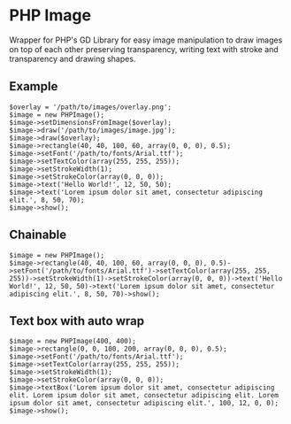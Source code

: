 PHP Image
====

Wrapper for PHP's GD Library for easy image manipulation to draw images on top of each other preserving transparency, writing text with stroke and transparency and drawing shapes.

Example
----

	$overlay = '/path/to/images/overlay.png';
	$image = new PHPImage();
	$image->setDimensionsFromImage($overlay);
	$image->draw('/path/to/images/image.jpg');
	$image->draw($overlay);
	$image->rectangle(40, 40, 100, 60, array(0, 0, 0), 0.5);
	$image->setFont('/path/to/fonts/Arial.ttf');
	$image->setTextColor(array(255, 255, 255));
	$image->setStrokeWidth(1);
	$image->setStrokeColor(array(0, 0, 0));
	$image->text('Hello World!', 12, 50, 50);
	$image->text('Lorem ipsum dolor sit amet, consectetur adipiscing elit.', 8, 50, 70);
	$image->show();
  
Chainable
----

	$image = new PHPImage();
	$image->rectangle(40, 40, 100, 60, array(0, 0, 0), 0.5)->setFont('/path/to/fonts/Arial.ttf')->setTextColor(array(255, 255, 255))->setStrokeWidth(1)->setStrokeColor(array(0, 0, 0))->text('Hello World!', 12, 50, 50)->text('Lorem ipsum dolor sit amet, consectetur adipiscing elit.', 8, 50, 70)->show();
	
Text box with auto wrap
----

	$image = new PHPImage(400, 400);
	$image->rectangle(0, 0, 100, 200, array(0, 0, 0), 0.5);
	$image->setFont('/path/to/fonts/Arial.ttf');
	$image->setTextColor(array(255, 255, 255));
	$image->setStrokeWidth(1);
	$image->setStrokeColor(array(0, 0, 0));
	$image->textBox('Lorem ipsum dolor sit amet, consectetur adipiscing elit. Lorem ipsum dolor sit amet, consectetur adipiscing elit. Lorem ipsum dolor sit amet, consectetur adipiscing elit.', 100, 12, 0, 0);
	$image->show();